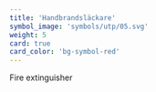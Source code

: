 ```yaml
---
title: 'Handbrandsläckare'
symbol_image: 'symbols/utp/05.svg'
weight: 5
card: true
card_color: 'bg-symbol-red'
---
```


Fire extinguisher